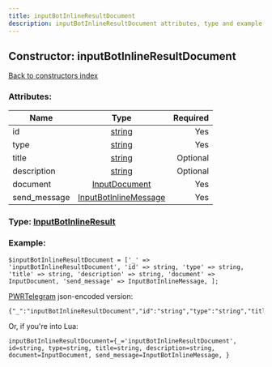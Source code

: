 ```yaml
---
title: inputBotInlineResultDocument
description: inputBotInlineResultDocument attributes, type and example
---
```

## Constructor: inputBotInlineResultDocument  
[Back to constructors index](index.md)



### Attributes:

| Name     |    Type       | Required |
|----------|:-------------:|---------:|
|id|[string](../types/string.md) | Yes|
|type|[string](../types/string.md) | Yes|
|title|[string](../types/string.md) | Optional|
|description|[string](../types/string.md) | Optional|
|document|[InputDocument](../types/InputDocument.md) | Yes|
|send\_message|[InputBotInlineMessage](../types/InputBotInlineMessage.md) | Yes|



### Type: [InputBotInlineResult](../types/InputBotInlineResult.md)


### Example:

```
$inputBotInlineResultDocument = ['_' => 'inputBotInlineResultDocument', 'id' => string, 'type' => string, 'title' => string, 'description' => string, 'document' => InputDocument, 'send_message' => InputBotInlineMessage, ];
```  

[PWRTelegram](https://pwrtelegram.xyz) json-encoded version:

```
{"_":"inputBotInlineResultDocument","id":"string","type":"string","title":"string","description":"string","document":"InputDocument","send_message":"InputBotInlineMessage"}
```


Or, if you're into Lua:  


```
inputBotInlineResultDocument={_='inputBotInlineResultDocument', id=string, type=string, title=string, description=string, document=InputDocument, send_message=InputBotInlineMessage, }

```



